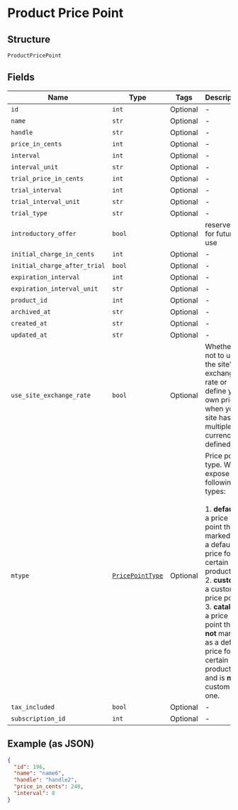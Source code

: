 
# Product Price Point

## Structure

`ProductPricePoint`

## Fields

| Name | Type | Tags | Description |
|  --- | --- | --- | --- |
| `id` | `int` | Optional | - |
| `name` | `str` | Optional | - |
| `handle` | `str` | Optional | - |
| `price_in_cents` | `int` | Optional | - |
| `interval` | `int` | Optional | - |
| `interval_unit` | `str` | Optional | - |
| `trial_price_in_cents` | `int` | Optional | - |
| `trial_interval` | `int` | Optional | - |
| `trial_interval_unit` | `str` | Optional | - |
| `trial_type` | `str` | Optional | - |
| `introductory_offer` | `bool` | Optional | reserved for future use |
| `initial_charge_in_cents` | `int` | Optional | - |
| `initial_charge_after_trial` | `bool` | Optional | - |
| `expiration_interval` | `int` | Optional | - |
| `expiration_interval_unit` | `str` | Optional | - |
| `product_id` | `int` | Optional | - |
| `archived_at` | `str` | Optional | - |
| `created_at` | `str` | Optional | - |
| `updated_at` | `str` | Optional | - |
| `use_site_exchange_rate` | `bool` | Optional | Whether or not to use the site's exchange rate or define your own pricing when your site has multiple currencies defined. |
| `mtype` | [`PricePointType`](../../doc/models/price-point-type.md) | Optional | Price point type. We expose the following types:<br><br>1. **default**: a price point that is marked as a default price for a certain product.<br>2. **custom**: a custom price point.<br>3. **catalog**: a price point that is **not** marked as a default price for a certain product and is **not** a custom one. |
| `tax_included` | `bool` | Optional | - |
| `subscription_id` | `int` | Optional | - |

## Example (as JSON)

```json
{
  "id": 196,
  "name": "name6",
  "handle": "handle2",
  "price_in_cents": 248,
  "interval": 8
}
```

